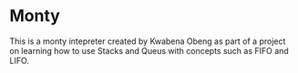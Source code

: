# Monty

This is a monty intepreter created by Kwabena Obeng as part of
a project on learning how to use Stacks and Queus with concepts such
as FIFO and LIFO.
